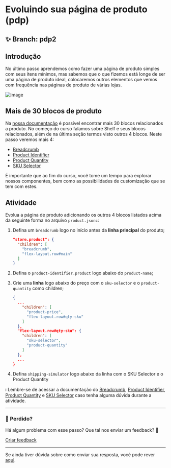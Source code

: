 # Evoluindo sua página de produto (pdp)

## :sparkles: **Branch:** pdp2

## Introdução

No último passo aprendemos como fazer uma página de produto simples com seus itens mínimos, mas sabemos que o que fizemos está longe de ser uma página de produto ideal, colocaremos outros elementos que vemos com frequência nas páginas de produto de várias lojas.

![image](https://user-images.githubusercontent.com/18701182/69391258-002e4b00-0cb1-11ea-901f-f69d9c0b3062.png)

## Mais de 30 blocos de produto

Na [nossa documentação](https://vtex.io/docs/components/product-related) é possível encontrar mais 30 blocos relacionados a produto. No começo do curso falamos sobre Shelf e seus blocos relacionados, além de na última seção termos visto outros 4 blocos. Neste passo veremos mais 4:

- [Breadcrumb](https://vtex.io/docs/app/vtex.breadcrumb)
- [Product Identifier](https://vtex.io/docs/components/product/vtex.product-identifier)
- [Product Quantity](https://vtex.io/docs/components/product-related/vtex.product-quantity/)
- [SKU Selector](https://vtex.io/docs/components/product/vtex.store-components/sku-selector)

É importante que ao fim do curso, você tome um tempo para explorar nossos componentes, bem como as possibilidades de customização que se tem com estes.

## Atividade

Evolua a página de produto adicionando os outros 4 blocos listados acima da seguinte forma no arquivo `product.jsonc`:

1. Defina um `breadcrumb` logo no início antes da **linha principal** do produto;

    ```json
    "store.product": {
      "children": [
        "breadcrumb",
        "flex-layout.row#main"
      ]
    }
    ```

2. Defina o `product-identifier.product` logo abaixo do `product-name`;
3. Crie uma **linha** logo abaixo do preço com o `sku-selector` e o `product-quantity` como children;

    ```json
    {
      ...
        "children": [ 
          "product-price",
          "flex-layout.row#qty-sku"
        ]
      },
      "flex-layout.row#qty-sku": {
        "children": [
          "sku-selector",
          "product-quantity"
        ]
      },
      ...
    }
    ```

4. Defina `shipping-simulator` logo abaixo da linha com o SKU Selector e o Product Quantity

:information_source: Lembre-se de acessar a documentação do [Breadcrumb](https://vtex.io/docs/app/vtex.breadcrumb), [Product Identifier](https://vtex.io/docs/components/product/vtex.product-identifier), [Product Quantity](https://vtex.io/docs/components/product-related/vtex.product-quantity/) e [SKU Selector](https://vtex.io/docs/components/product/vtex.store-components/sku-selector) caso tenha alguma dúvida durante a atividade.

---

### :no_entry_sign: Perdido? 

Há algum problema com esse passo? Que tal nos enviar um feedback? :pray:

[Criar feedback](https://docs.google.com/forms/d/e/1FAIpQLSeaWrm0Hogm-txm5Ww6mUa68eDuE3WnpFjUSVJ3Wi3dnmCb7A/viewform?usp=pp_url&entry.1784529524=Evoluindo+sua+p%C3%A1gina+de+produto+(pdp)) 

----

Se ainda tiver dúvida sobre como enviar sua resposta, você pode rever [aqui](https://github.com/rafaeldriveme1/store-framework/issues/3).
